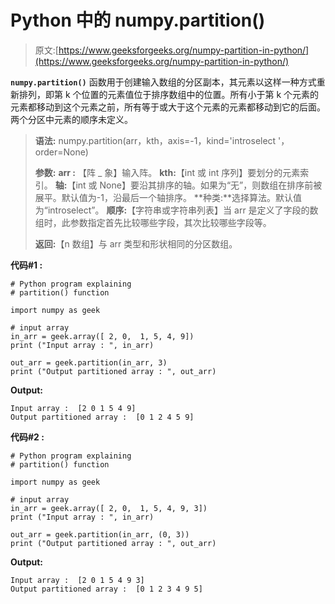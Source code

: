 # Python 中的 numpy.partition()

> 原文:[https://www.geeksforgeeks.org/numpy-partition-in-python/](https://www.geeksforgeeks.org/numpy-partition-in-python/)

**`numpy.partition()`** 函数用于创建输入数组的分区副本，其元素以这样一种方式重新排列，即第 k 个位置的元素值位于排序数组中的位置。所有小于第 k 个元素的元素都移动到这个元素之前，所有等于或大于这个元素的元素都移动到它的后面。两个分区中元素的顺序未定义。

> **语法:** numpy.partition(arr，kth，axis=-1，kind='introselect '，order=None)
> 
> **参数:**
> **arr :** 【阵 _ 象】输入阵。
> **kth:**【int 或 int 序列】要划分的元素索引。
> **轴:**【int 或 None】要沿其排序的轴。如果为“无”，则数组在排序前被展平。默认值为-1，沿最后一个轴排序。
> **种类:**选择算法。默认值为“introselect”。
> **顺序:**【字符串或字符串列表】当 arr 是定义了字段的数组时，此参数指定首先比较哪些字段，其次比较哪些字段等。
> 
> **返回:**【n 数组】与 arr 类型和形状相同的分区数组。

**代码#1 :**

```
# Python program explaining
# partition() function

import numpy as geek

# input array
in_arr = geek.array([ 2, 0,  1, 5, 4, 9])
print ("Input array : ", in_arr) 

out_arr = geek.partition(in_arr, 3)
print ("Output partitioned array : ", out_arr)
```

**Output:**

```
Input array :  [2 0 1 5 4 9]
Output partitioned array :  [0 1 2 4 5 9]

```

**代码#2 :**

```
# Python program explaining
# partition() function

import numpy as geek

# input array
in_arr = geek.array([ 2, 0,  1, 5, 4, 9, 3])
print ("Input array : ", in_arr) 

out_arr = geek.partition(in_arr, (0, 3))
print ("Output partitioned array : ", out_arr)
```

**Output:**

```
Input array :  [2 0 1 5 4 9 3]
Output partitioned array :  [0 1 2 3 4 9 5]

```